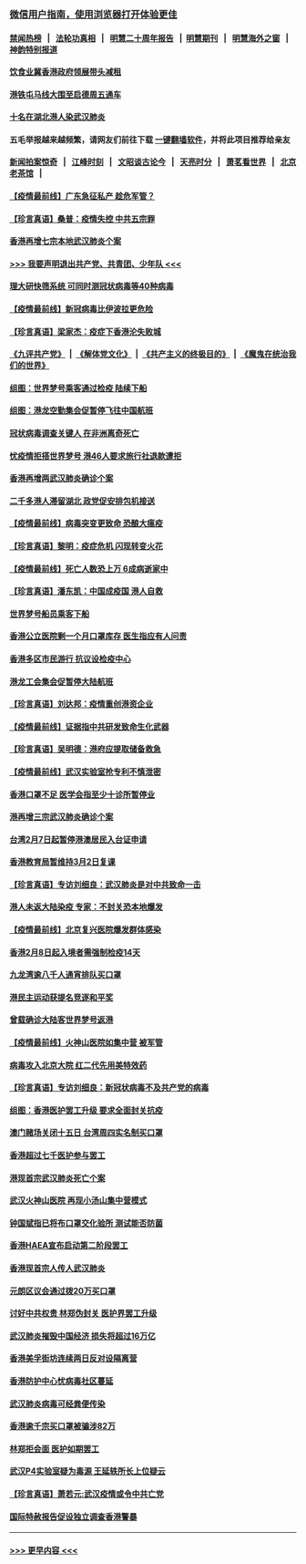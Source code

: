 ### [微信用户指南，使用浏览器打开体验更佳](https://github.com/gfw-breaker/banned-news1/blob/master/indexes/wechat-guide.md?t=0)
#### [禁闻热榜](热点新闻.md?t=0)  &nbsp;&nbsp;|&nbsp;&nbsp; [法轮功真相](https://github.com/gfw-breaker/truth/blob/master/README.md?t=0) &nbsp;&nbsp;|&nbsp;&nbsp; [明慧二十周年报告](https://github.com/gfw-breaker/mh-reports/blob/master/README.md?t=0) &nbsp;&nbsp;|&nbsp;&nbsp;[明慧期刊](https://github.com/gfw-breaker/mh-qikan) &nbsp;&nbsp;|&nbsp;&nbsp; [明慧海外之窗](https://github.com/gfw-breaker/mh-news/blob/master/README.md?t=0) &nbsp;&nbsp;|&nbsp;&nbsp; [神韵特别报道](https://github.com/gfw-breaker/mh-news/blob/master/shenyun.md?t=0)
#### [饮食业冀香港政府领展带头减租](../pages/nsc415/n11864876.md?t=02131933) 
#### [港铁屯马线大围至启德周五通车](../pages/nsc415/n11864842.md?t=02131933) 
#### [十名在湖北港人染武汉肺炎](../pages/nsc415/n11864807.md?t=02131933) 
#### 五毛举报越来越频繁，请网友们前往下载 [一键翻墙软件](https://github.com/gfw-breaker/ssr-accounts)，并将此项目推荐给亲友
#### [新闻拍案惊奇](https://github.com/gfw-breaker/banned-news1/blob/master/pages/link4.md) &nbsp;&nbsp;|&nbsp;&nbsp; [江峰时刻](https://github.com/gfw-breaker/banned-news1/blob/master/pages/link4.md) &nbsp;&nbsp;|&nbsp;&nbsp; [文昭谈古论今](https://github.com/gfw-breaker/banned-news1/blob/master/pages/link4.md) &nbsp;&nbsp;|&nbsp;&nbsp; [天亮时分](https://github.com/gfw-breaker/banned-news1/blob/master/pages/link4.md) &nbsp;&nbsp;|&nbsp;&nbsp; [萧茗看世界](https://github.com/gfw-breaker/banned-news1/blob/master/pages/link4.md) &nbsp;&nbsp;|&nbsp;&nbsp; [北京老茶馆](https://github.com/gfw-breaker/banned-news1/blob/master/pages/link4.md) &nbsp;&nbsp;|&nbsp;&nbsp; 
#### [【疫情最前线】广东急征私产 趁危军管？](../pages/nsc415/n11864205.md?t=02131933) 
#### [【珍言真语】桑普：疫情失控 中共五宗罪](../pages/nsc415/n11864157.md?t=02131933) 
#### [香港再增七宗本地武汉肺炎个案](../pages/nsc415/n11862405.md?t=02131933) 
#### [>>> 我要声明退出共产党、共青团、少年队 <<<](https://github.com/begood0513/goodnews/blob/master/quit/letter.md) 
#### [理大研快筛系统 可同时测冠状病毒等40种病毒](../pages/nsc415/n11862376.md?t=02131933) 
#### [【疫情最前线】新冠病毒比伊波拉更危险](../pages/nsc415/n11862199.md?t=02131933) 
#### [【珍言真语】梁家杰：疫症下香港沦失败城](../pages/nsc415/n11861588.md?t=02131933) 
#### [《九评共产党》](https://github.com/begood0513/9ping.md/blob/master/README.md) &nbsp;|&nbsp; [《解体党文化》](../../../../jtdwh.md/blob/master/README.md)  &nbsp;|&nbsp; [《共产主义的终极目的》](../../../../gczydzjmd.md/blob/master/README.md) &nbsp;|&nbsp; [《魔鬼在统治我们的世界》](../../../../mgztzwmdsj.md/blob/master/README.md) 
#### [组图：世界梦号乘客通过检疫 陆续下船](../pages/nsc415/n11858302.md?t=02131933) 
#### [组图：港龙空勤集会促暂停飞往中国航班](../pages/nsc415/n11858190.md?t=02131933) 
#### [冠状病毒调查关键人 在非洲离奇死亡](../pages/nsc415/n11859798.md?t=02131933) 
#### [忧疫情拒搭世界梦号 港46人要求旅行社退款遭拒](../pages/nsc415/n11859849.md?t=02131933) 
#### [香港再增两武汉肺炎确诊个案](../pages/nsc415/n11859833.md?t=02131933) 
#### [二千多港人滞留湖北 政党促安排包机接送](../pages/nsc415/n11859831.md?t=02131933) 
#### [【疫情最前线】病毒突变更致命 恐酿大瘟疫](../pages/nsc415/n11859604.md?t=02131933) 
#### [【珍言真语】黎明：疫症危机 闪现转变火花](../pages/nsc415/n11859199.md?t=02131933) 
#### [【疫情最前线】死亡人数恐上万 6成病逝家中](../pages/nsc415/n11856687.md?t=02131933) 
#### [【珍言真语】潘东凯：中国成疫国 港人自救](../pages/nsc415/n11856962.md?t=02131933) 
#### [世界梦号船员乘客下船](../pages/nsc415/n11856883.md?t=02131933) 
#### [香港公立医院剩一个月口罩库存 医生指应有人问责](../pages/nsc415/n11856875.md?t=02131933) 
#### [香港多区市民游行 抗议设检疫中心](../pages/nsc415/n11856866.md?t=02131933) 
#### [港龙工会集会促暂停大陆航班](../pages/nsc415/n11856840.md?t=02131933) 
#### [【珍言真语】刘达邦：疫情重创港资企业](../pages/nsc415/n11854274.md?t=02131933) 
#### [【疫情最前线】证据指中共研发致命生化武器](../pages/nsc415/n11853087.md?t=02131933) 
#### [【珍言真语】吴明德：港府应提取储备救急](../pages/nsc415/n11852734.md?t=02131933) 
#### [【疫情最前线】武汉实验室抢专利不慎泄密](../pages/nsc415/n11850310.md?t=02131933) 
#### [香港口罩不足 医学会指至少十诊所暂停业](../pages/nsc415/n11850301.md?t=02131933) 
#### [港再增三宗武汉肺炎确诊个案](../pages/nsc415/n11850328.md?t=02131933) 
#### [台湾2月7日起暂停港澳居民入台证申请](../pages/nsc415/n11850304.md?t=02131933) 
#### [香港教育局暂维持3月2日复课](../pages/nsc415/n11850260.md?t=02131933) 
#### [【珍言真语】专访刘细良：武汉肺炎是对中共致命一击](../pages/nsc415/n11849934.md?t=02131933) 
#### [港人未返大陆染疫 专家：不封关恐本地爆发](../pages/nsc415/n11848021.md?t=02131933) 
#### [【疫情最前线】北京复兴医院爆发群体感染](../pages/nsc415/n11847626.md?t=02131933) 
#### [香港2月8日起入境者需强制检疫14天](../pages/nsc415/n11847658.md?t=02131933) 
#### [九龙湾逾八千人通宵排队买口罩](../pages/nsc415/n11847647.md?t=02131933) 
#### [港民主运动获提名竞逐和平奖](../pages/nsc415/n11847633.md?t=02131933) 
#### [曾载确诊大陆客世界梦号返港](../pages/nsc415/n11847608.md?t=02131933) 
#### [【疫情最前线】火神山医院如集中营 被军管](../pages/nsc415/n11847524.md?t=02131933) 
#### [病毒攻入北京大院 红二代先用美特效药](../pages/nsc415/n11847427.md?t=02131933) 
#### [【珍言真语】专访刘细良：新冠状病毒不及共产党的病毒](../pages/nsc415/n11847164.md?t=02131933) 
#### [组图：香港医护罢工升级 要求全面封关抗疫](../pages/nsc415/n11844107.md?t=02131933) 
#### [澳门赌场关闭十五日 台湾周四实名制买口罩](../pages/nsc415/n11845083.md?t=02131933) 
#### [香港超过七千医护参与罢工](../pages/nsc415/n11845051.md?t=02131933) 
#### [港现首宗武汉肺炎死亡个案](../pages/nsc415/n11844998.md?t=02131933) 
#### [武汉火神山医院 再现小汤山集中营模式](../pages/nsc415/n11844763.md?t=02131933) 
#### [钟国斌指已将布口罩交化验所 测试能否防菌](../pages/nsc415/n11842783.md?t=02131933) 
#### [香港HAEA宣布启动第二阶段罢工](../pages/nsc415/n11842723.md?t=02131933) 
#### [香港现首宗人传人武汉肺炎](../pages/nsc415/n11842766.md?t=02131933) 
#### [元朗区议会通过拨20万买口罩](../pages/nsc415/n11842754.md?t=02131933) 
#### [讨好中共权贵 林郑伪封关 医护界罢工升级](../pages/nsc415/n11842359.md?t=02131933) 
#### [武汉肺炎摧毁中国经济 损失将超过16万亿](../pages/nsc415/n11839723.md?t=02131933) 
#### [香港美孚街坊连续两日反对设隔离营](../pages/nsc415/n11839962.md?t=02131933) 
#### [香港防护中心忧病毒社区蔓延](../pages/nsc415/n11839933.md?t=02131933) 
#### [武汉肺炎病毒可经粪便传染](../pages/nsc415/n11839939.md?t=02131933) 
#### [香港逾千宗买口罩被骗涉82万](../pages/nsc415/n11839914.md?t=02131933) 
#### [林郑拒会面 医护如期罢工](../pages/nsc415/n11839892.md?t=02131933) 
#### [武汉P4实验室疑为毒源 王延轶所长上位疑云](../pages/nsc415/n11835543.md?t=02131933) 
#### [【珍言真语】萧若元:武汉疫情或令中共亡党](../pages/nsc415/n11829394.md?t=02131933) 
#### [国际特赦报告促设独立调查香港警暴](../pages/nsc415/n11833845.md?t=02131933) 

----
#### [ >>> 更早内容 <<< ](../indexes/nsc415-earlier.md)
